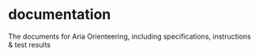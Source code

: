 # documentation
The documents for Aria Orienteering, including specifications, instructions &amp; test results
